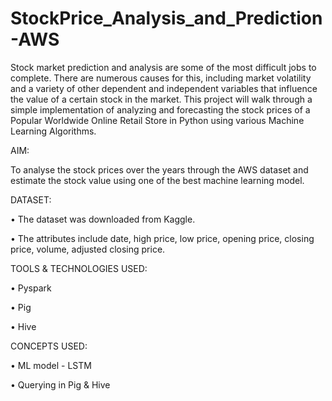 # StockPrice_Analysis_and_Prediction-AWS

Stock market prediction and analysis are some of the most difficult jobs to complete. There are numerous causes for this, including market volatility and a variety of other dependent and independent variables that influence the value of a certain stock in the market. This project will walk through a simple implementation of analyzing and forecasting the stock prices of a Popular Worldwide Online Retail Store in Python using various Machine Learning Algorithms.

AIM:

To analyse the stock prices over the years through the AWS dataset and estimate the stock value using one of the best machine learning model.


DATASET:

•	The dataset was downloaded from Kaggle.

•	The attributes include date, high price, low price, opening price, closing price, volume, adjusted closing price. 


TOOLS & TECHNOLOGIES USED:

•	Pyspark

•	Pig

•	Hive


CONCEPTS USED:

•	ML model - LSTM

•	Querying in Pig & Hive

